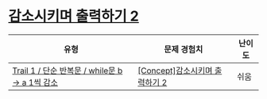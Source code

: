 # [감소시키며 출력하기 2](https://www.codetree.ai/trails/complete/curated-cards/intro-decrease-and-print-2)

|유형|문제 경험치|난이도|
|---|---|---|
|[Trail 1 / 단순 반복문 / while문 b → a 1씩 감소](https://www.codetree.ai/trail-info/novice-low/)|[[Concept]감소시키며 출력하기 2](https://www.codetree.ai/trails/complete/curated-cards/intro-decrease-and-print-2/)|쉬움|

